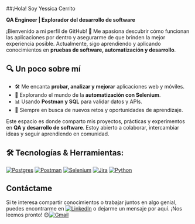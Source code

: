 ##¡Hola! Soy Yessica Cerrito 

**QA Engineer | Explorador del desarrollo de software**  

¡Bienvenido a mi perfil de GitHub! 🚀 Me apasiona descubrir cómo funcionan las aplicaciones por dentro y asegurarme de que brinden la mejor experiencia posible. Actualmente, sigo aprendiendo y aplicando conocimientos en **pruebas de software, automatización y desarrollo**.  

## 🔍 Un poco sobre mí  
- 🛠️ Me encanta **probar, analizar y mejorar** aplicaciones web y móviles.  
- 🤖 Explorando el mundo de la **automatización con Selenium**.  
- 📊 Usando **Postman y SQL** para validar datos y APIs.  
- 🚀 Siempre en busca de nuevos retos y oportunidades de aprendizaje.  

Este espacio es donde comparto mis proyectos, prácticas y experimentos en **QA y desarrollo de software**. Estoy abierto a colaborar, intercambiar ideas y seguir aprendiendo en comunidad.  

## 🛠 **Tecnologías & Herramientas:** 
[![Postgres](https://img.shields.io/badge/postgres-%23316192.svg?style=for-the-badge&logo=postgresql&logoColor=white)](https://www.postgresql.org/)
[![Postman](https://img.shields.io/badge/Postman-FF6C37?style=for-the-badge&logo=postman&logoColor=white)](https://www.postman.com/)
[![Selenium](https://img.shields.io/badge/-selenium-%43B02A?style=for-the-badge&logo=selenium&logoColor=white)](https://www.selenium.dev/)
[![Jira](https://img.shields.io/badge/jira-%230A0FFF.svg?style=for-the-badge&logo=jira&logoColor=white)](https://www.atlassian.com/software/jira)
[![Python](https://img.shields.io/badge/Python-3776AB?style=for-the-badge&logo=python&logoColor=white)](https://www.python.org/)

## Contáctame
Si te interesa compartir conocimientos o trabajar juntos en algo genial, puedes encontrarme en [![LinkedIn](https://img.shields.io/badge/linkedin-%230077B5.svg?style=for-the-badge&logo=linkedin&logoColor=white)](www.linkedin.com/in/yessica-cerrito) o dejarme un mensaje por aquí. ¡Nos leemos pronto! 😊[![Gmail](https://img.shields.io/badge/Gmail-D14836?style=for-the-badge&logo=gmail&logoColor=white)](mailto:yessi.prez123@gmail.com)
